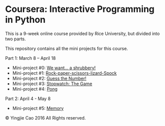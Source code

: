 # Coursera: Interactive Programming in Python

This is a 9-week online course provided by Rice University, but divided into two parts.

This repository contains all the mini projects for this course.


Part 1: March 8 – April 18

- Mini-project #0: [We want... a shrubbery!](http://www.codeskulptor.org/#user41_dyR2LYwRQT_0.py)
- Mini-project #1: [Rock-paper-scissors-lizard-Spock](http://www.codeskulptor.org/#user41_QSglQUOl6N_2.py)
- Mini-project #2: [Guess the Number!](http://www.codeskulptor.org/#user41_q4fB5h40uh_5.py)
- Mini-project #3: [Stopwatch: The Game](http://www.codeskulptor.org/#user41_iBkbYs3eYF_0.py)
- Mini-project #4: [Pong](http://www.codeskulptor.org/#user41_BoaqaBlSAL_2.py)

Part 2: April 4 - May 8

- Mini-project #5: [Memory](http://www.codeskulptor.org/#user41_uOQskbQOQB_1.py)

© Yingjie Cao 2016 All Rights reserved.
